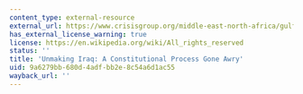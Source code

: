```yaml
---
content_type: external-resource
external_url: https://www.crisisgroup.org/middle-east-north-africa/gulf-and-arabian-peninsula/iraq/unmaking-iraq-constitutional-process-gone-awry
has_external_license_warning: true
license: https://en.wikipedia.org/wiki/All_rights_reserved
status: ''
title: 'Unmaking Iraq: A Constitutional Process Gone Awry'
uid: 9a6279bb-680d-4adf-bb2e-8c54a6d1ac55
wayback_url: ''
---
```

